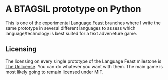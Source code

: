 # A BTAGSIL prototype on Python

This is one of the experimental [Language Feast](https://github.com/Oleksii-Kshenskyi/btagsil/milestone/3) branches where I write the same prototype in several different languages to assess which language/technology is best suited for a text adveneture game.

## Licensing

The licensing on every single prototype of the Language Feast milestone is [The Unlicense](https://unlicense.org/). You can do whatever you want with them. The main game is most likely going to remain licensed under MIT.